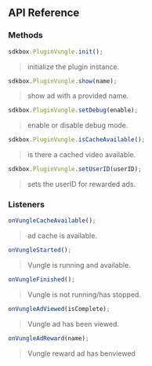 ## API Reference

### Methods
```javascript
sdkbox.PluginVungle.init();
```
> initialize the plugin instance.

```javascript
sdkbox.PluginVungle.show(name);
```
> show ad with a provided name.

```javascript
sdkbox.PluginVungle.setDebug(enable);
```
> enable or disable debug mode.

```javascript
sdkbox.PluginVungle.isCacheAvailable();
```
> is there a cached video available.

```javascript
sdkbox.PluginVungle.setUserID(userID);
```
> sets the userID for rewarded ads.


### Listeners
```javascript
onVungleCacheAvailable();
```
> ad cache is available.

```javascript
onVungleStarted();
```
> Vungle is running and available.

```javascript
onVungleFinished();
```
> Vungle is not running/has stopped.

```javascript
onVungleAdViewed(isComplete);
```
> Vungle ad has been viewed.

```javascript
onVungleAdReward(name);
```
> Vungle reward ad has benviewed


